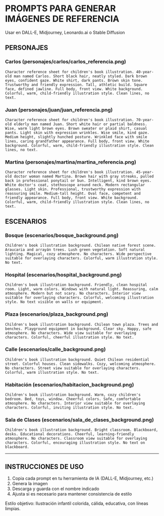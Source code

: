 # PROMPTS PARA GENERAR IMÁGENES DE REFERENCIA

Usar en DALL-E, Midjourney, Leonardo.ai o Stable Diffusion

## PERSONAJES

### Carlos (personajes/carlos/carlos_referencia.png)
```
Character reference sheet for children's book illustration. 40-year-old man named Carlos. Short black hair, neatly styled. Dark brown eyes, confident gaze. White shirt, dark pants. Brown skin tone. Trustworthy and friendly expression. Tall, athletic build. Square face, defined jawline. Full body, front view. White background. Colorful, warm, child-friendly illustration style. Clean lines, no text.
```

### Juan (personajes/juan/juan_referencia.png)
```
Character reference sheet for children's book illustration. 70-year-old elderly man named Juan. Short white hair or partial baldness. Wise, warm light brown eyes. Brown sweater or plaid shirt, casual pants. Light skin with expression wrinkles. Wise smile, kind gaze. Medium height, slightly hunched posture. Wrinkled face with smile lines, caring grandfather appearance. Full body, front view. White background. Colorful, warm, child-friendly illustration style. Clean lines, no text.
```

### Martina (personajes/martina/martina_referencia.png)
```
Character reference sheet for children's book illustration. 45-year-old doctor woman named Martina. Brown hair with gray streaks, pulled back in professional ponytail or bun. Intelligent, kind brown eyes. White doctor's coat, stethoscope around neck. Modern rectangular glasses. Light skin. Professional, trustworthy expression with reassuring smile. Medium-tall height. Oval face, competent and friendly appearance. Full body, front view. White background. Colorful, warm, child-friendly illustration style. Clean lines, no text.
```

## ESCENARIOS

### Bosque (escenarios/bosque_background.png)
```
Children's book illustration background. Chilean native forest scene. Araucaria and arrayán trees. Lush green vegetation. Soft natural lighting. Magical, cozy atmosphere. No characters. Wide perspective suitable for overlaying characters. Colorful, warm illustration style. No text.
```

### Hospital (escenarios/hospital_background.png)
```
Children's book illustration background. Friendly, clean hospital room. Light, warm colors. Windows with natural light. Reassuring, calm atmosphere. Modern but not scary. No characters. Interior view suitable for overlaying characters. Colorful, welcoming illustration style. No text visible on walls or equipment.
```

### Plaza (escenarios/plaza_background.png)
```
Children's book illustration background. Chilean town plaza. Trees and benches. Playground equipment in background. Clear sky. Happy, safe atmosphere. No characters. Wide view suitable for overlaying characters. Colorful, cheerful illustration style. No text.
```

### Calle (escenarios/calle_background.png)
```
Children's book illustration background. Quiet Chilean residential street. Colorful houses. Clean sidewalks. Cozy, welcoming atmosphere. No characters. Street view suitable for overlaying characters. Colorful, warm illustration style. No text.
```

### Habitación (escenarios/habitacion_background.png)
```
Children's book illustration background. Warm, cozy children's bedroom. Bed, toys, window. Cheerful colors. Safe, comfortable atmosphere. No characters. Interior view suitable for overlaying characters. Colorful, inviting illustration style. No text.
```

### Sala de Clases (escenarios/sala_de_clases_background.png)
```
Children's book illustration background. Bright classroom. Blackboard, desks. Educational decorations. Cheerful, learning-friendly atmosphere. No characters. Classroom view suitable for overlaying characters. Colorful, encouraging illustration style. No text on blackboard.
```

---

## INSTRUCCIONES DE USO

1. Copia cada prompt en tu herramienta de IA (DALL-E, Midjourney, etc.)
2. Genera la imagen
3. Descarga y guarda con el nombre indicado
4. Ajusta si es necesario para mantener consistencia de estilo

Estilo objetivo: Ilustración infantil colorida, cálida, educativa, con líneas limpias.
